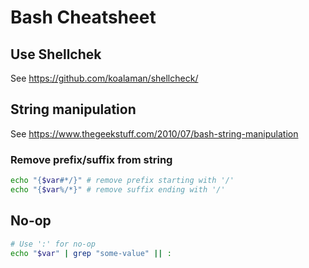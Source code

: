 # Bash Cheatsheet

## Use Shellchek

See https://github.com/koalaman/shellcheck/

## String manipulation

See https://www.thegeekstuff.com/2010/07/bash-string-manipulation

### Remove prefix/suffix from string

```bash
echo "{$var#*/}" # remove prefix starting with '/'
echo "{$var%/*}" # remove suffix ending with '/'
```

## No-op

```bash
# Use ':' for no-op
echo "$var" | grep "some-value" || :
```
